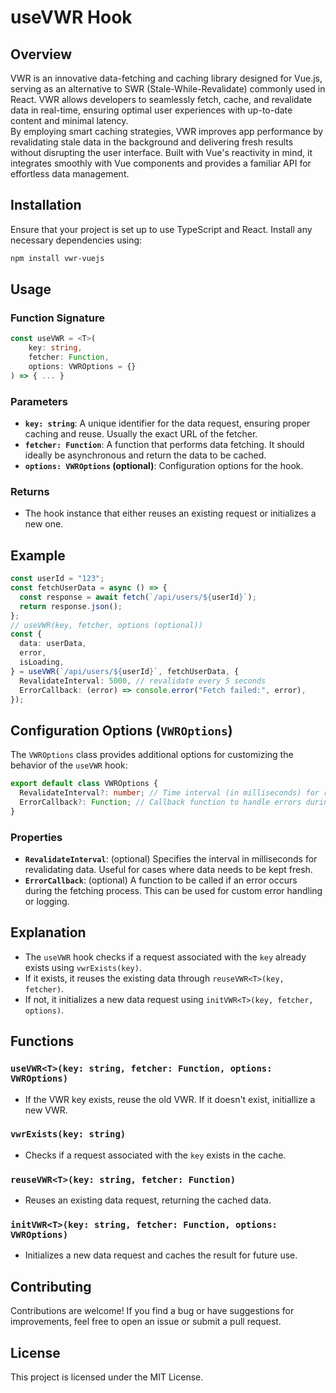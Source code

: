 # useVWR Hook

## Overview

VWR is an innovative data-fetching and caching library designed for Vue.js, serving as an alternative to SWR (Stale-While-Revalidate) commonly used in React. VWR allows developers to seamlessly fetch, cache, and revalidate data in real-time, ensuring optimal user experiences with up-to-date content and minimal latency. \
By employing smart caching strategies, VWR improves app performance by revalidating stale data in the background and delivering fresh results without disrupting the user interface. Built with Vue's reactivity in mind, it integrates smoothly with Vue components and provides a familiar API for effortless data management.

## Installation

Ensure that your project is set up to use TypeScript and React. Install any necessary dependencies using:

```bash
npm install vwr-vuejs
```

## Usage

### Function Signature

```typescript
const useVWR = <T>(
    key: string,
    fetcher: Function,
    options: VWROptions = {}
) => { ... }
```

### Parameters

- **`key: string`**: A unique identifier for the data request, ensuring proper caching and reuse. Usually the exact URL of the fetcher.
- **`fetcher: Function`**: A function that performs data fetching. It should ideally be asynchronous and return the data to be cached.
- **`options: VWROptions` (optional)**: Configuration options for the hook.

### Returns

- The hook instance that either reuses an existing request or initializes a new one.

## Example

```typescript
const userId = "123";
const fetchUserData = async () => {
  const response = await fetch(`/api/users/${userId}`);
  return response.json();
};
// useVWR(key, fetcher, options (optional))
const {
  data: userData,
  error,
  isLoading,
} = useVWR(`/api/users/${userId}`, fetchUserData, {
  RevalidateInterval: 5000, // revalidate every 5 seconds
  ErrorCallback: (error) => console.error("Fetch failed:", error),
});
```

## Configuration Options (`VWROptions`)

The `VWROptions` class provides additional options for customizing the behavior of the `useVWR` hook:

```typescript
export default class VWROptions {
  RevalidateInterval?: number; // Time interval (in milliseconds) for revalidating the data.
  ErrorCallback?: Function; // Callback function to handle errors during the fetch.
}
```

### Properties

- **`RevalidateInterval`**: (optional) Specifies the interval in milliseconds for revalidating data. Useful for cases where data needs to be kept fresh.
- **`ErrorCallback`**: (optional) A function to be called if an error occurs during the fetching process. This can be used for custom error handling or logging.

## Explanation

- The `useVWR` hook checks if a request associated with the `key` already exists using `vwrExists(key)`.
- If it exists, it reuses the existing data through `reuseVWR<T>(key, fetcher)`.
- If not, it initializes a new data request using `initVWR<T>(key, fetcher, options)`.

## Functions

### `useVWR<T>(key: string, fetcher: Function, options: VWROptions)`

- If the VWR key exists, reuse the old VWR. If it doesn't exist, initiallize a new VWR.

### `vwrExists(key: string)`

- Checks if a request associated with the `key` exists in the cache.

### `reuseVWR<T>(key: string, fetcher: Function)`

- Reuses an existing data request, returning the cached data.

### `initVWR<T>(key: string, fetcher: Function, options: VWROptions)`

- Initializes a new data request and caches the result for future use.

## Contributing

Contributions are welcome! If you find a bug or have suggestions for improvements, feel free to open an issue or submit a pull request.

## License

This project is licensed under the MIT License.
